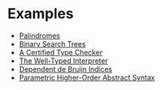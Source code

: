 Examples
========

- [Palindromes](examples/palindromes.lean.md)
- [Binary Search Trees](examples/bintree.lean.md)
- [A Certified Type Checker](examples/tc.lean.md)
- [The Well-Typed Interpreter](examples/interp.lean.md)
- [Dependent de Bruijn Indices](examples/deBruijn.lean.md)
- [Parametric Higher-Order Abstract Syntax](examples/phoas.lean.md)
